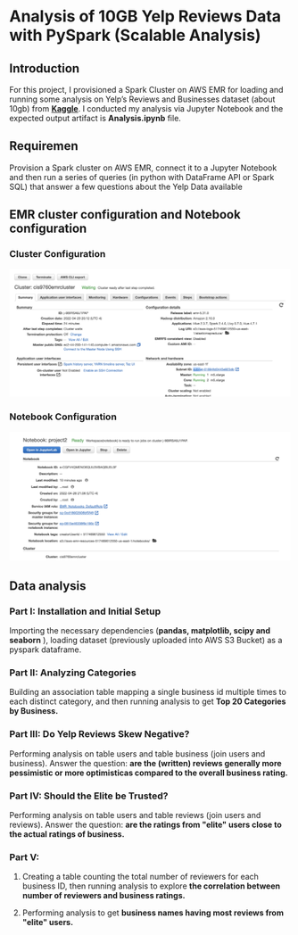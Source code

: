 # Analysis of 10GB Yelp Reviews Data with PySpark (Scalable Analysis)

 

## Introduction

For this project, I provisioned a Spark Cluster on AWS EMR for loading and running some analysis on Yelp’s Reviews and Businesses dataset (about 10gb) from [**Kaggle**](https://www.kaggle.com/yelp-dataset/yelp-dataset#yelp_academic_dataset_user.json). I conducted my analysis via Jupyter Notebook and the expected output artifact is **Analysis.ipynb** file.

## Requiremen

Provision a Spark cluster on AWS EMR, connect it to a Jupyter Notebook and then run a series of queries (in python with DataFrame API or Spark SQL) that answer a few questions about the Yelp Data available 

## EMR cluster configuration and Notebook configuration

### Cluster Configuration

**![cluster_iamge](assets/cluster_configuration.png)**

### Notebook Configuration

**![notebook_iamge](assets/notebook_configuration.png)**



## Data analysis

### Part I: Installation and Initial Setup

Importing the necessary dependencies (**pandas, matplotlib, scipy and seaborn** ), loading dataset (previously uploaded into AWS S3 Bucket) as a pyspark dataframe.



### Part II:  Analyzing Categories

Building an association table mapping a single business id multiple times to each distinct category, and then running analysis to get **Top 20 Categories by Business.**



### Part III: Do Yelp Reviews Skew Negative?

Performing analysis on table users and table business (join users and business). Answer the question: **are the (written) reviews generally more pessimistic or more optimisticas compared to the overall business rating.**



### Part IV: Should the Elite be Trusted? 

Performing analysis on table users and table reviews (join users and reviews). Answer the question: **are the ratings from "elite" users close to the actual ratings of business.**



### Part V:

1. Creating a table counting the total number of reviewers for each business ID, then running analysis to explore **the correlation between  number of reviewers and business ratings.**

2. Performing analysis to get **business names having most reviews from "elite" users.**

 

